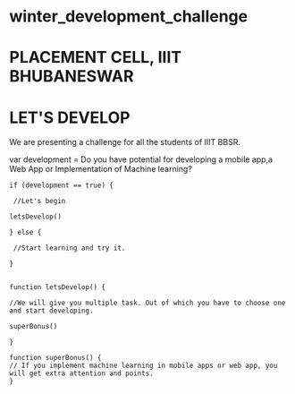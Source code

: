 # winter_development_challenge 

# PLACEMENT CELL, IIIT BHUBANESWAR
# LET'S DEVELOP
We are presenting a challenge for all the students of IIIT BBSR.

var development = Do you have potential for developing a mobile app,a Web App or Implementation of Machine learning?

    if (development == true) {

     //Let's begin

    letsDevelop()
  
    } else {
 
     //Start learning and try it.
 
    }


    function letsDevelop() {

    //We will give you multiple task. Out of which you have to choose one and start developing.
    
    superBonus()

    }
    
    function superBonus() {
    // If you implement machine learning in mobile apps or web app, you will get extra attention and points.
    }
